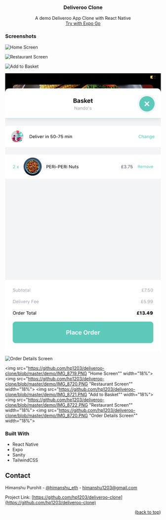 <div align="center">
  <h3 align="center">Deliveroo Clone</h3>

  <p align="center">
    A demo Deliveroo App Clone with React Native
    </br>
    <a href="https://expo.dev/@hp1203/deliveroo-clone?serviceType=classic&distribution=expo-go">Try with Expo Go</a>
  </p>
</div>
<!-- ABOUT THE PROJECT -->

### Screenshots

![Home Screen](https://github.com/hp1203/deliveroo-clone/blob/master/demo/IMG_8719.PNG "Home Screen")

![Restaurant Screen](https://github.com/hp1203/deliveroo-clone/blob/master/demo/IMG_8720.PNG "Restaurant Screen")

![Add to Basket](https://github.com/hp1203/deliveroo-clone/blob/master/demo/IMG_8721.PNG "Add to Basket")

![Cart Screen](https://github.com/hp1203/deliveroo-clone/blob/master/demo/IMG_8722.PNG "Restaurant Screen")

![Order Details Screen](https://github.com/hp1203/deliveroo-clone/blob/master/demo/IMG_8720.PNG "Order Details Screen")

<img src="https://github.com/hp1203/deliveroo-clone/blob/master/demo/IMG_8719.PNG "Home Screen"" width="18%"></img> <img src="https://github.com/hp1203/deliveroo-clone/blob/master/demo/IMG_8720.PNG "Restaurant Screen"" width="18%"></img> <img src="https://github.com/hp1203/deliveroo-clone/blob/master/demo/IMG_8721.PNG "Add to Basket"" width="18%"></img> <img src="https://github.com/hp1203/deliveroo-clone/blob/master/demo/IMG_8722.PNG "Restaurant Screen"" width="18%"></img> <img src="https://github.com/hp1203/deliveroo-clone/blob/master/demo/IMG_8720.PNG "Order Details Screen"" width="18%"></img> 

### Built With

* React Native
* Expo
* Sanity
* TailwindCSS

<!-- CONTACT -->
## Contact

Himanshu Purohit - [@himanshu_eth](https://twitter.com/himanshu_eth) - himanshu1203@gmail.com

Project Link: [https://github.com/hp1203/deliveroo-clone](https://github.com/hp1203/deliveroo-clone)

<p align="right">(<a href="#readme-top">back to top</a>)</p>

